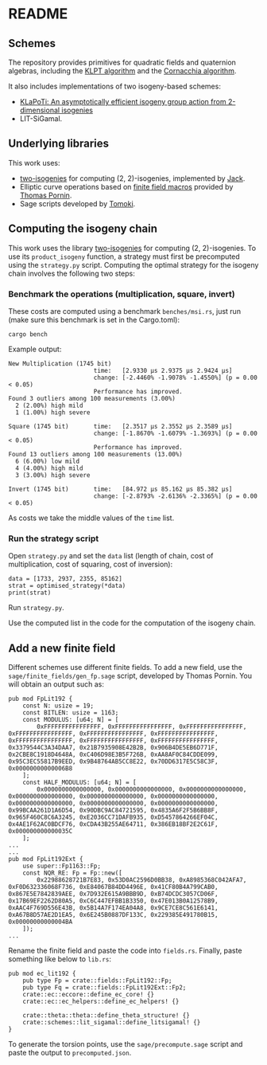 # README

## Schemes

The repository provides primitives for quadratic fields and quaternion algebras, including the [KLPT algorithm](https://eprint.iacr.org/2014/505.pdf) and the [Cornacchia algorithm](https://en.wikipedia.org/wiki/Cornacchia%27s_algorithm).

It also includes implementations of two isogeny-based schemes:
 * [KLaPoTi: An asymptotically efficient isogeny group action from 2-dimensional isogenies](https://eprint.iacr.org/2024/1844)
 * LIT-SiGamal.

## Underlying libraries

This work uses:
 * [two-isogenies](https://github.com/ThetaIsogenies/two-isogenies) for computing (2, 2)-isogenies, implemented by [Jack](https://github.com/giacomopope).
 * Elliptic curve operations based on [finite field macros](https://github.com/pornin/crrl/blob/main/src/backend/w64/gfgen.rs) provided by [Thomas Pornin](https://github.com/pornin).
 * Sage scripts developed by [Tomoki](https://tomoriya.work).

## Computing the isogeny chain

This work uses the library
[two-isogenies](https://github.com/ThetaIsogenies/two-isogenies) for computing (2, 2)-isogenies.
To use its `product_isogeny` function, a strategy must first be precomputed using the `strategy.py` script.
Computing the optimal strategy for the isogeny chain involves the following two steps:

### Benchmark the operations (multiplication, square, invert)
 
These costs are computed using a benchmark `benches/msi.rs`, just run (make sure this benchmark is set in the Cargo.toml):
```
cargo bench
```

Example output:
```
New Multiplication (1745 bit)
                        time:   [2.9330 µs 2.9375 µs 2.9424 µs]
                        change: [-2.4460% -1.9078% -1.4550%] (p = 0.00 < 0.05)
                        Performance has improved.
Found 3 outliers among 100 measurements (3.00%)
  2 (2.00%) high mild
  1 (1.00%) high severe

Square (1745 bit)       time:   [2.3517 µs 2.3552 µs 2.3589 µs]
                        change: [-1.8670% -1.6079% -1.3693%] (p = 0.00 < 0.05)
                        Performance has improved.
Found 13 outliers among 100 measurements (13.00%)
  6 (6.00%) low mild
  4 (4.00%) high mild
  3 (3.00%) high severe

Invert (1745 bit)       time:   [84.972 µs 85.162 µs 85.382 µs]
                        change: [-2.8793% -2.6136% -2.3365%] (p = 0.00 < 0.05)

```

As costs we take the middle values of the `time` list.

### Run the strategy script

Open `strategy.py` and set the `data` list (length of chain, cost of multiplication, cost of squaring, cost of inversion):

```
data = [1733, 2937, 2355, 85162]
strat = optimised_strategy(*data)
print(strat)
```

Run `strategy.py`.

Use the computed list in the code for the computation of the isogeny chain.

## Add a new finite field

Different schemes use different finite fields. To add a new field, use the `sage/finite_fields/gen_fp.sage` script, developed by Thomas Pornin. You will obtain an output such as:

```
pub mod FpLit192 {
    const N: usize = 19;
    const BITLEN: usize = 1163;
    const MODULUS: [u64; N] = [
        0xFFFFFFFFFFFFFFFF, 0xFFFFFFFFFFFFFFFF, 0xFFFFFFFFFFFFFFFF, 0xFFFFFFFFFFFFFFFF, 0xFFFFFFFFFFFFFFFF, 0xFFFFFFFFFFFFFFFF, 0xFFFFFFFFFFFFFFFF, 0xFFFFFFFFFFFFFFFF, 0xFFFFFFFFFFFFFFFF, 0x3379544C3A34DAA7, 0x21B7935908E42B2B, 0x906B4DE5EB6D771F, 0x2CBE8C1918D4648A, 0xC406D98E3B5F726B, 0xAA8AF0C84CDDE099, 0x95C3EC55817B9EED, 0x9B48764AB5CC8E22, 0x70DD6317E5C58C3F, 0x00000000000006B8
    ];
    const HALF_MODULUS: [u64; N] = [
        0x0000000000000000, 0x0000000000000000, 0x0000000000000000, 0x0000000000000000, 0x0000000000000000, 0x0000000000000000, 0x0000000000000000, 0x0000000000000000, 0x0000000000000000, 0x99BCAA261D1A6D54, 0x90DBC9AC84721595, 0x4835A6F2F5B6BB8F, 0x965F460C8C6A3245, 0xE2036CC71DAFB935, 0xD5457864266EF04C, 0x4AE1F62AC0BDCF76, 0xCDA43B255AE64711, 0x386EB18BF2E2C61F, 0x000000000000035C
    ];
...
...
pub mod FpLit192Ext {
    use super::Fp1163::Fp;
    const NQR_RE: Fp = Fp::new([
        0x22988628721B7E83, 0x53D0AC2596D0BB38, 0xA8985368C042AFA7, 0xF0D632336068F736, 0xE84067B84DD4496E, 0x41CF80B4A799CAB0, 0x867E5E7842839AEE, 0x7D932E615A9BBB9D, 0xB74DCDC3057CD06F, 0x17B69EF2262D80A5, 0xC6C447EFBB1B3350, 0x47E013B0A12578B9, 0xAAC4F769D556E43B, 0x5B14A7F174EA04A8, 0x9CE7CE8C561E6141, 0xA67B8D57AE2D1EA5, 0x6E245B0887DF133C, 0x229385E491780B15, 0x00000000000004BA
    ]);
...
```

Rename the finite field and paste the code into `fields.rs`. Finally, paste something like below to `lib.rs`:

```
pub mod ec_lit192 {
    pub type Fp = crate::fields::FpLit192::Fp;
    pub type Fq = crate::fields::FpLit192Ext::Fp2;
    crate::ec::eccore::define_ec_core! {}
    crate::ec::ec_helpers::define_ec_helpers! {}
    
    crate::theta::theta::define_theta_structure! {}
    crate::schemes::lit_sigamal::define_litsigamal! {}
}
```

To generate the torsion points, use the `sage/precompute.sage` script and paste the output to `precomputed.json`.
